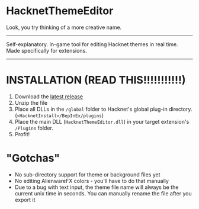 # HacknetThemeEditor
Look, you try thinking of a more creative name.

---

Self-explanatory. In-game tool for editing Hacknet themes in real time. Made specifically for extensions.

---

# INSTALLATION (READ THIS!!!!!!!!!!!)
1. Download the [latest release](https://github.com/AutumnRivers/HacknetThemeEditor/releases)
2. Unzip the file
3. Place all DLLs in the `/global` folder to Hacknet's global plug-in directory. (`<HacknetInstall>/BepInEx/plugins`)
4. Place the main DLL (`HacknetThemeEditor.dll`) in your target extension's `/Plugins` folder.
5. Profit!

# "Gotchas"
* No sub-directory support for theme or background files yet
* No editing AlienwareFX colors - you'll have to do that manually
* Due to a bug with text input, the theme file name will always be the current unix time in seconds. You can manually rename the file after you export it